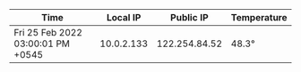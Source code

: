 | Time     | Local IP | Public IP | Temperature |
| ----------- | ----------- | ----------- | ----------- |
| Fri 25 Feb 2022 03:00:01 PM +0545      | 10.0.2.133     | 122.254.84.52  | 48.3° |
